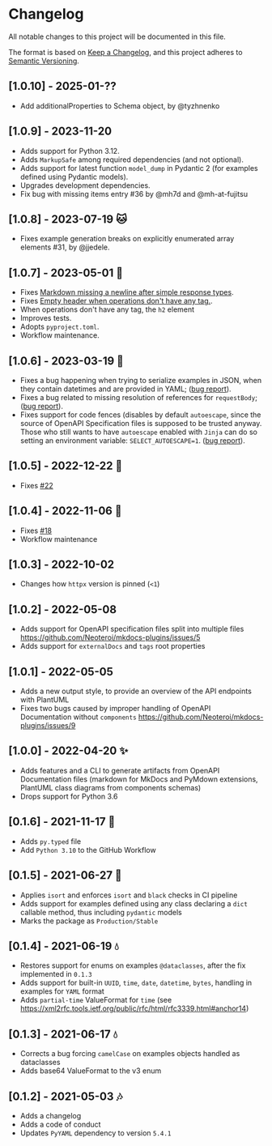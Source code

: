 # Changelog

All notable changes to this project will be documented in this file.

The format is based on [Keep a Changelog](https://keepachangelog.com/en/1.0.0/),
and this project adheres to [Semantic Versioning](https://semver.org/spec/v2.0.0.html).

## [1.0.10] - 2025-01-??

- Add additionalProperties to Schema object, by @tyzhnenko

## [1.0.9] - 2023-11-20
- Adds support for Python 3.12.
- Adds `MarkupSafe` among required dependencies (and not optional).
- Adds support for latest function `model_dump` in Pydantic 2 (for examples
  defined using Pydantic models).
- Upgrades development dependencies.
- Fix bug with missing items entry #36 by @mh7d and @mh-at-fujitsu

## [1.0.8] - 2023-07-19 :cat:
- Fixes example generation breaks on explicitly enumerated array elements #31,
  by @jjedele.

## [1.0.7] - 2023-05-01 :toolbox:
- Fixes [Markdown missing a newline after simple response types](https://github.com/Neoteroi/essentials-openapi/issues/27).
- Fixes [Empty header when operations don't have any tag.](https://github.com/Neoteroi/essentials-openapi/issues/28).
- When operations don't have any tag, the `h2` element
- Improves tests.
- Adopts `pyproject.toml`.
- Workflow maintenance.

## [1.0.6] - 2023-03-19 :snail:
- Fixes a bug happening when trying to serialize examples in JSON, when they
  contain datetimes and are provided in YAML;
  ([bug report](https://github.com/Neoteroi/mkdocs-plugins/issues/35)).
- Fixes a bug related to missing resolution of references for `requestBody`;
  ([bug report](https://github.com/Neoteroi/essentials-openapi/issues/21)).
- Fixes support for code fences (disables by default `autoescape`, since the
  source of OpenAPI Specification files is supposed to be trusted anyway.
  Those who still wants to have `autoescape` enabled with `Jinja` can do so
  setting an environment variable: `SELECT_AUTOESCAPE=1`.
  ([bug report](https://github.com/Neoteroi/essentials-openapi/issues/24)).

## [1.0.5] - 2022-12-22 :santa:
- Fixes [#22](https://github.com/Neoteroi/essentials-openapi/issues/22)

## [1.0.4] - 2022-11-06 :snake:
- Fixes [#18](https://github.com/Neoteroi/essentials-openapi/issues/18)
- Workflow maintenance

## [1.0.3] - 2022-10-02
- Changes how `httpx` version is pinned (`<1`)

## [1.0.2] - 2022-05-08
- Adds support for OpenAPI specification files split into multiple files
  https://github.com/Neoteroi/mkdocs-plugins/issues/5
- Adds support for `externalDocs` and `tags` root properties

## [1.0.1] - 2022-05-05
- Adds a new output style, to provide an overview of the API endpoints with
  PlantUML
- Fixes two bugs caused by improper handling of OpenAPI Documentation without
  `components` https://github.com/Neoteroi/mkdocs-plugins/issues/9

## [1.0.0] - 2022-04-20 :sparkles:
- Adds features and a CLI to generate artifacts from OpenAPI Documentation
  files (markdown for MkDocs and PyMdown extensions, PlantUML class diagrams
  from components schemas)
- Drops support for Python 3.6

## [0.1.6] - 2021-11-17 :gem:
- Adds `py.typed` file
- Add `Python 3.10` to the GitHub Workflow

## [0.1.5] - 2021-06-27 :european_castle:
- Applies `isort` and enforces `isort` and `black` checks in CI pipeline
- Adds support for examples defined using any class declaring a `dict` callable
  method, thus including `pydantic` models
- Marks the package as `Production/Stable`

## [0.1.4] - 2021-06-19 :droplet:
- Restores support for enums on examples `@dataclasses`, after the fix
  implemented in `0.1.3`
- Adds support for built-in `UUID`, `time`, `date`, `datetime`, `bytes`,
  handling in examples for `YAML` format
- Adds `partial-time` ValueFormat for `time` (see
  https://xml2rfc.tools.ietf.org/public/rfc/html/rfc3339.html#anchor14)

## [0.1.3] - 2021-06-17 :droplet:

- Corrects a bug forcing `camelCase` on examples objects handled as dataclasses
- Adds base64 ValueFormat to the v3 enum

## [0.1.2] - 2021-05-03 :notes:

- Adds a changelog
- Adds a code of conduct
- Updates `PyYAML` dependency to version `5.4.1`
